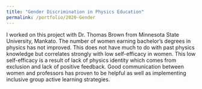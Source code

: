 ```yaml
---
title: "Gender Discrimination in Physics Education"
permalink: /portfolio/2020-Gender
---
```



I worked on this project with Dr. Thomas Brown from Minnesota State University, Mankato. The number of women earning bachelor’s degrees in physics has not improved. This does not have much to do with past physics knowledge but correlates strongly with low self-efficacy in women. This low self-efficacy is a result of lack of physics identity which comes from exclusion and lack of positive feedback. Good communication between women and professors has proven to be helpful as well as implementing inclusive group active learning strategies. 
